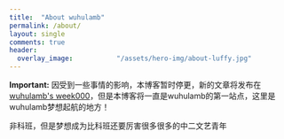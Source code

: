 ```yaml
---
title:  "About wuhulamb"
permalink: /about/
layout: single
comments: true
header:
  overlay_image:           "/assets/hero-img/about-luffy.jpg"
---
```

<p class="notice--danger"><strong>Important:</strong> 因受到一些事情的影响，本博客暂时停更，新的文章将发布在<a href="https://week000.pages.dev/" target="_blank">wuhulamb's week000</a>，但是本博客将一直是wuhulamb的第一站点，这里是wuhulamb梦想起航的地方！</p>

非科班，但是梦想成为比科班还要厉害很多很多的中二文艺青年
